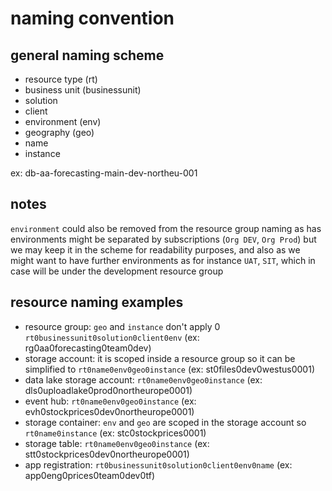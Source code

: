 # naming convention

## general naming scheme

- resource type (rt)
- business unit (businessunit)
- solution
- client
- environment (env)
- geography (geo)
- name
- instance

ex: db-aa-forecasting-main-dev-northeu-001

## notes
`environment` could also be removed from the resource group naming as has environments might be separated by 
subscriptions (`Org DEV`, `Org Prod`) but we may keep it in the scheme for readability purposes, 
and also as we might want to have further environments as for instance `UAT`, `SIT`, 
which in case will be under the development resource group

## resource naming examples
- resource group: `geo` and `instance` don't apply 0 `rt0businessunit0solution0client0env` (ex: rg0aa0forecasting0team0dev)
- storage account: it is scoped inside a resource group so it can be simplified to `rt0name0env0geo0instance`  (ex: st0files0dev0westus0001)
- data lake storage account: `rt0name0env0geo0instance` (ex: dls0uploadlake0prod0northeurope0001)
- event hub: `rt0name0env0geo0instance` (ex: evh0stockprices0dev0northeurope0001)
- storage container: `env` and `geo` are scoped in the storage account so `rt0name0instance` (ex: stc0stockprices0001)
- storage table: `rt0name0env0geo0instance` (ex: stt0stockprices0dev0northeurope0001)
- app registration: `rt0businessunit0solution0client0env0name` (ex: app0eng0prices0team0dev0tf)
